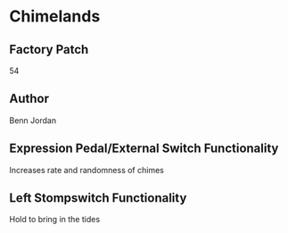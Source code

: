 



# Chimelands

## Factory Patch


54  

## Author


Benn Jordan  

## Expression Pedal/External Switch Functionality


Increases rate and randomness of chimes  

## Left Stompswitch Functionality


Hold to bring in the tides